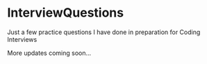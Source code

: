 # InterviewQuestions
Just a few practice questions I have done in preparation for Coding Interviews

More updates coming soon...
